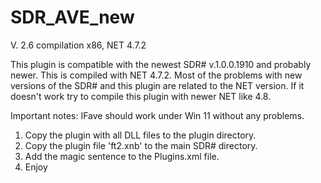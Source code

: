 # SDR_AVE_new


V. 2.6 compilation  x86, NET 4.7.2


This plugin is compatible with the newest SDR# v.1.0.0.1910 and probably newer. This is compiled with NET 4.7.2. Most of the problems with new versions of the SDR# and this plugin are related to the NET version. If it doesn't work try to compile this plugin with newer NET like 4.8.

Important notes:
IFave should work under Win 11 without any problems.


1. Copy the plugin with all DLL files to the plugin directory. 
2. Copy the plugin file 'ft2.xnb' to the main SDR# directory.
3. Add the magic sentence to the Plugins.xml file.
4. Enjoy
